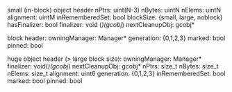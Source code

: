 small (in-block) object header
  nPtrs: uint(N-3)
  nBytes: uintN
  nElems: uintN
  alignment: uintM
  inRememberedSet: bool
  blockSize: {small, large, noblock}
  hasFinalizer: bool
    finalizer: void (*)(gcobj*)
    nextCleanupObj: gcobj*

block header:
  owningManager: Manager*
  generation: {0,1,2,3}
  marked: bool
  pinned: bool

huge object header (> large block size):
  owningManager: Manager*
  finalizer: void(*)(gcobj*)
  nextCleanupObj: gcobj*
  nPtrs: size_t
  nBytes: size_t
  nElems: size_t
  alignment: uint6
  generation: {0,1,2,3}
  inRememberedSet: bool
  marked: bool
  pinned: bool
